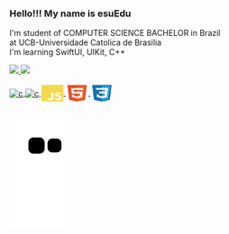 ### Hello!!! My name is esuEdu
I'm student of COMPUTER SCIENCE BACHELOR in Brazil<br/>
at UCB-Universidade Catolica de Brasilia<br/>
I'm learning SwiftUI, UIKit, C++
<div>
  <a href="https://github.com/esuEdu">
  <img height="180em" src="https://github-readme-stats.vercel.app/api?username=esuEdu&show_icons=true&theme=radical&include_all_commits=true&count_private=true"/>
  <img height="180em" src="https://github-readme-stats.vercel.app/api/top-langs/?username=esuEdu&layout=compact&langs_count=16&theme=radical"/>
</div>
<div style="display: inline_block"><br>
  <img align="center" alt="c" height="30" width="40" src="https://raw.githubusercontent.com/gilbarbara/logos/f4c8e8b933aa80ce83b6d6d387e016bf4cb4e376/logos/c.svg">
  <img align="center" alt="c" height="30" width="40" src="https://raw.githubusercontent.com/gilbarbara/logos/f4c8e8b933aa80ce83b6d6d387e016bf4cb4e376/logos/c-plusplus.svg">
  <img align="center" alt="js" height="30" width="40" src="https://raw.githubusercontent.com/devicons/devicon/master/icons/javascript/javascript-plain.svg">
  <img align="center" alt="HTML" height="30" width="40" src="https://raw.githubusercontent.com/devicons/devicon/master/icons/html5/html5-original.svg">
  <img align="center" alt="CSS" height="30" width="40" src="https://raw.githubusercontent.com/devicons/devicon/master/icons/css3/css3-original.svg">
  </div>
   
  ##
 
<div> 

![Snake animation](https://github.com/esuEdu/esuEdu/blob/output/github-contribution-grid-snake.svg)
 
</div>
